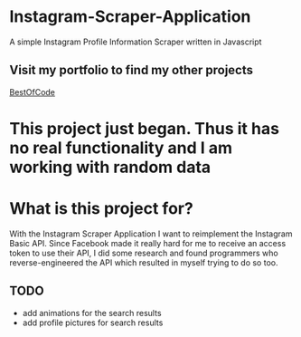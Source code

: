 # Instagram-Scraper-Application
A simple Instagram Profile Information Scraper written in Javascript

## Visit my portfolio to find my other projects
[BestOfCode](http://www.bestofcode.net)

# This project just began. Thus it has no real functionality and I am working with random data

# What is this project for?
With the Instagram Scraper Application I want to reimplement
the Instagram Basic API. Since Facebook made it really hard 
for me to receive an access token to use their API, I did
some research and found programmers who reverse-engineered
the API which resulted in myself trying to do so too.

## TODO
+ add animations for the search results
+ add profile pictures for search results
